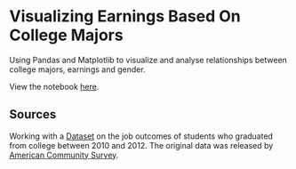 # Visualizing Earnings Based On College Majors

Using Pandas and Matplotlib to visualize and analyse relationships between college majors, earnings and gender.

View the notebook [here](https://nbviewer.jupyter.org/github/larry-dalmeida/visualizing-data-on-college-majors/blob/master/Visualizing%20Data%20On%20College%20Majors.ipynb).

## Sources
Working with a [Dataset](https://github.com/fivethirtyeight/data/tree/master/college-majors) on the job outcomes of students who graduated from college between 2010 and 2012. The original data was released by [American Community Survey](https://www.census.gov/programs-surveys/acs/).
